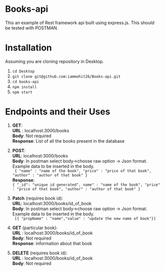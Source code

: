 # Books-api
This an example of Rest framework api built using express.js.
This should be tested with POSTMAN.
# Installation
Assuming you are cloning repository in Desktop.
1)  `cd Desktop`
2) `git clone git@github.com:iammohit26/Books-api.git`
3) `cd books-api`
4) `npm install`
5) `npm start`

# Endpoints and their Uses

 1. **GET**: </br>
    **URL** : localhost:3000/books</br>
    **Body**:  Not required</br>
    **Response**:  List of all the books present in the database</br>
	
 2. **POST**:</br>
    **URL**: localhost:3000/books</br>
    **Body**: In postman select body->choose raw option -> Json format.</br>
    Example data to be inserted in the body.</br>
                    ``` {
                        "name" : "name of the book",
                        "price" : "price of that book",
                        "author" : "author of that book"
                    }```</br>
    **Response**: </br>
    ```{ "_id": "unique id generated", name" : "name of the book", "price" : "price of that book", "author" : "author of that book" }```</br>
			
 3. **Patch** (requires book id):</br>
    **URL**: localhost:3000/books/id_of_book</br>
    **Body**: In postman select body->choose raw option -> Json format.</br>
    Example data to be inserted in the body.</br>
                    ``` [{ "propName" : "name","value" : "update the new name of book"}]```</br>
						 
 4.  **GET**  (particular book):</br>
    **URL** : localhost:3000/books/id_of_book</br>
    **Body**:  Not required</br>
    **Response**:  information about that book</br>
 5. **DELETE** (requires book id):</br>
    **URL** : localhost:3000/books/id_of_book</br>
	**Body**:  Not required

	
